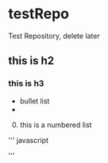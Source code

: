 # testRepo
Test Repository, delete later

## this is h2
### this is h3

* bullet list
* 
0. this is a numbered list

''' 
javascript

'''

